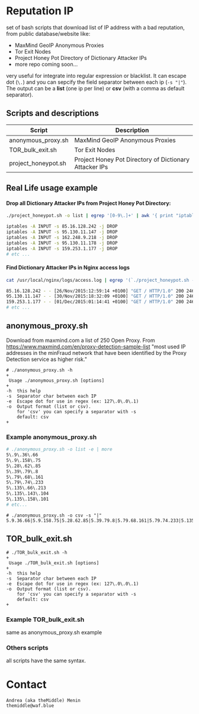 # Reputation IP
set of bash scripts that download list of IP address with a bad reputation, from public database/website like: 
- MaxMind GeoIP Anonymous Proxies
- Tor Exit Nodes
- Project Honey Pot Directory of Dictionary Attacker IPs
- more repo coming soon...

very useful for integrate into regular expression or blacklist. It can escape dot (`\.`) and you can sepcify the field separator between each ip (`-s "|"`). The output can be a **list** (one ip per line) or **csv** (with a comma as default separator).

## Scripts and descriptions

Script | Description
------ | ------------
anonymous_proxy.sh | MaxMind GeoIP Anonymous Proxies
TOR_bulk_exit.sh | Tor Exit Nodes
project_honeypot.sh | Project Honey Pot Directory of Dictionary Attacker IPs

## Real Life usage example

#### Drop all Dictionary Attacker IPs from Project Honey Pot Directory:
```sh
./project_honeypot.sh -o list | egrep '[0-9\.]+' | awk '{ print "iptables -A INPUT -s " $1 " -j DROP" }'
```
```sh
iptables -A INPUT -s 85.16.128.242 -j DROP
iptables -A INPUT -s 95.130.11.147 -j DROP
iptables -A INPUT -s 162.248.9.218 -j DROP
iptables -A INPUT -s 95.130.11.178 -j DROP
iptables -A INPUT -s 159.253.1.177 -j DROP
# etc ...
```

#### Find Dictionary Attacker IPs in Nginx access logs
```sh
cat /usr/local/nginx/logs/access.log | egrep '(`./project_honeypot.sh -o csv -e -s "|"`)'
```
```sh
85.16.128.242 - - [26/Nov/2015:12:59:14 +0100] "GET / HTTP/1.0" 200 2461 "-"
95.130.11.147 - - [30/Nov/2015:18:32:09 +0100] "GET / HTTP/1.0" 200 2461 "-"
159.253.1.177 - - [01/Dec/2015:01:14:41 +0100] "GET / HTTP/1.0" 200 2461 "-"
# etc ...
```

## anonymous_proxy.sh
Download from maxmind.com a list of 250 Open Proxy. From https://www.maxmind.com/en/proxy-detection-sample-list 
"most used IP addresses in the minFraud network that have been identified by the Proxy Detection service as higher risk."
```
# ./anonymous_proxy.sh -h
+
 Usage ./anonymous_proxy.sh [options]
+
-h	this help
-s	Separator char between each IP
-e	Escape dot for use in regex (ex: 127\.0\.0\.1)
-o	Output format (list or csv).
  	for 'csv' you can specify a separator with -s
  	default: csv
+
```
### Example anonymous_proxy.sh
```sh
# ./anonymous_proxy.sh -o list -e | more
5\.9\.36\.66
5\.9\.158\.75
5\.28\.62\.85
5\.39\.79\.8
5\.79\.68\.161
5\.79\.74\.233
5\.135\.66\.213
5\.135\.143\.104
5\.135\.158\.101
# etc...
```

```
# ./anonymous_proxy.sh -o csv -s "|"
5.9.36.66|5.9.158.75|5.28.62.85|5.39.79.8|5.79.68.161|5.79.74.233|5.135.66.213|5.135.143.104....
```

## TOR_bulk_exit.sh
```
# ./TOR_bulk_exit.sh -h
+
 Usage ./TOR_bulk_exit.sh [options]
+
-h	this help
-s	Separator char between each IP
-e	Escape dot for use in regex (ex: 127\.0\.0\.1)
-o	Output format (list or csv).
  	for 'csv' you can specify a separator with -s
  	default: csv
+
```

### Example TOR_bulk_exit.sh
same as anonymous_proxy.sh example

### Others scripts
all scripts have the same syntax.

# Contact
```
Andrea (aka theMiddle) Menin
themiddle@waf.blue
```
